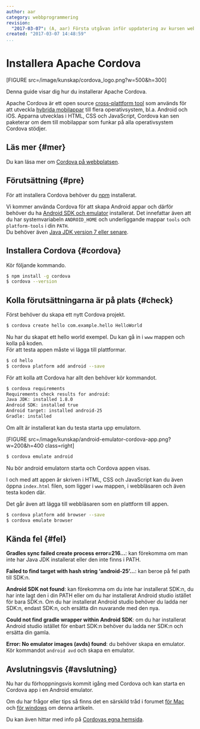 ```yaml
---
author: aar
category: webbprogrammering
revision:
  "2017-03-07": (A, aar) Första utgåvan inför uppdatering av kursen webapp.
created: "2017-03-07 14:48:59"
...
```

Installera Apache Cordova
==================================

[FIGURE src=/image/kunskap/cordova_logo.png?w=500&h=300]

Denna guide visar dig hur du installerar Apache Cordova. 

Apache Cordova är ett open source [cross-plattform tool](https://en.wikipedia.org/wiki/Cross-platform) som används för att utveckla [hybrida mobilappar](https://ymedialabs.com/hybrid-vs-native-mobile-apps-the-answer-is-clear/) till flera operativsystem, bl.a. Android och iOS.
Apparna utvecklas i HTML, CSS och JavaScript, Cordova kan sen paketerar om dem till mobilappar som funkar på alla operativsystem Cordova stödjer.

<!--more-->



Läs mer {#mer}
-------------------------------

Du kan läsa mer om [Cordova på webbplatsen](https://cordova.apache.org).



Förutsättning {#pre}
-------------------------------

För att installera Cordova behöver du [npm](kunskap/installera-node-och-npm) installerat.

Vi kommer använda Cordova för att skapa Android appar och därför behöver du ha [Android SDK och emulator](kunskap/installera-en-emulator-for-android) installerat. Det innefattar även att du har systemvariabeln `ANDROID_HOME` och underliggande mappar `tools` och `platform-tools` i din `PATH`.  
Du behöver även [Java JDK version 7 eller senare](http://www.oracle.com/technetwork/java/javase/downloads/index.html).


Installera Cordova {#cordova}
--------------------------------------

Kör följande kommando.

```bash
$ npm install -g cordova
$ cordova --version
```



Kolla förutsättningarna är på plats {#check}
--------------------------------------

Först behöver du skapa ett nytt Cordova projekt.

```bash
$ cordova create hello com.example.hello HelloWorld
```

Nu har du skapat ett hello world exempel. Du kan gå in i `www` mappen och kolla på koden.  
För att testa appen måste vi lägga till plattformar.

```bash
$ cd hello
$ cordova platform add android --save
```

För att kolla att Cordova har allt den behöver kör kommandot.

```bash
$ cordova requirements
Requirements check results for android:
Java JDK: installed 1.8.0
Android SDK: installed true
Android target: installed android-25
Gradle: installed 
```

Om allt är installerat kan du testa starta upp emulatorn.

[FIGURE src=/image/kunskap/android-emulator-cordova-app.png?w=200&h=400 class=right]
```bash
$ cordova emulate android
```


Nu bör android emulatorn starta och Cordova appen visas.

I och med att appen är skriven i HTML, CSS och JavaScript kan du även öppna `index.html` filen, som ligger i `www` mappen, i webbläsaren och även testa koden där. 

Det går även att lägga till webbläsaren som en plattform till appen.

```bash
$ cordova platform add browser --save
$ cordova emulate browser
```



Kända fel {#fel}
--------------------------------------

**Gradles sync failed create process error=216...**: kan förekomma om man inte har Java JDK installerat eller den inte finns i PATH.

**Failed to find target with hash string ‘android-25’...**: kan beroe på fel path till SDK:n.

**Android SDK not found**: kan förekomma om du inte har installerat SDK:n, du har inte lagt den i din PATH eller om du har installerat Android studio istället för bara SDK:n. Om du har installerat Android studio behöver du ladda ner SDK:n, endast SDK:n, och ersätta din nuvarande med den nya.

**Could not find gradle wrapper within Android SDK**: om du har installerat Android studio istället för enbart SDK:n behöver du ladda ner SDK:n och ersätta din gamla.

**Error: No emulator images (avds) found**: du behöver skapa en emulator. Kör kommandot `android avd` och skapa en emulator.



Avslutningsvis {#avslutning}
--------------------------------------

Nu har du förhoppningsvis kommit igång med Cordova och kan starta en Cordova app i en Android emulator.

Om du har frågor eller tips så finns det en särskild tråd i forumet [för Mac](t/4903) och [för windows](t/4899) om denna artikeln.

Du kan även hittar med info på [Cordovas egna hemsida](https://cordova.apache.org/docs/en/latest/guide/cli/index.html).
